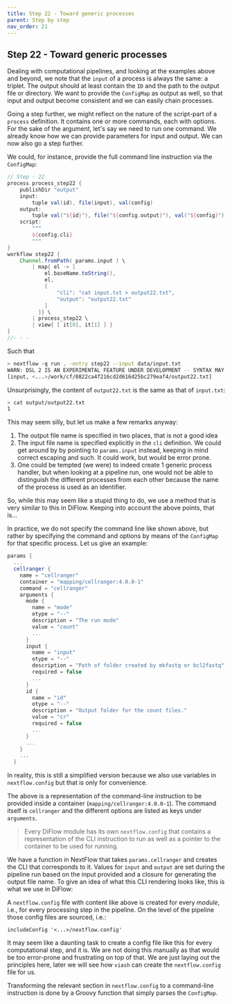 ```yaml
---
title: Step 22 - Toward generic processes
parent: Step by step
nav_order: 21
---
```


## Step 22 - Toward generic processes

Dealing with computational pipelines, and looking at the examples above
and beyond, we note that the `input` of a process is always the same: a
triplet. The output should at least contain the `ID` and the path to the
output file or directory. We want to provide the `ConfigMap` as output
as well, so that input and output become consistent and we can easily
chain processes.

Going a step further, we might reflect on the nature of the script-part
of a `process` definition. It contains one or more commands, each with
options. For the sake of the argument, let's say we need to run one
command. We already know how we can provide parameters for input and
output. We can now also go a step further.

We could, for instance, provide the full command line instruction via
the `ConfigMap`:

``` groovy
// Step - 22
process process_step22 {
    publishDir "output"
    input:
        tuple val(id), file(input), val(config)
    output:
        tuple val("${id}"), file("${config.output}"), val("${config}")
    script:
        """
        ${config.cli}
        """
}
workflow step22 {
    Channel.fromPath( params.input ) \
        | map{ el -> [
            el.baseName.toString(),
            el,
            [
                "cli": "cat input.txt > output22.txt",
                "output": "output22.txt"
            ]
          ]} \
        | process_step22 \
        | view{ [ it[0], it[1] ] }
}
//- - -
```

Such that

``` sh
> nextflow -q run . -entry step22 --input data/input.txt
WARN: DSL 2 IS AN EXPERIMENTAL FEATURE UNDER DEVELOPMENT -- SYNTAX MAY CHANGE IN FUTURE RELEASE
[input, <...>/work/cf/0822ca4f216cd2d616d25bc279eaf4/output22.txt]
```

Unsurprisingly, the content of `output22.txt` is the same as that of
`input.txt`:

``` sh
> cat output/output22.txt
1
```

This may seem silly, but let us make a few remarks anyway:

1.  The output file name is specified in two places, that is not a good
    idea
2.  The input file name is specified explicitly in the `cli` definition.
    We could get around by by pointing to `params.input` instead,
    keeping in mind correct escaping and such. It could work, but would
    be error prone.
3.  One could be tempted (we were) to indeed create 1 generic process
    handler, but when looking at a pipeline run, one would not be able
    to distinguish the different processes from each other because the
    name of the process is used as an identifier.

So, while this may seem like a stupid thing to do, we use a method that
is very similar to this in DiFlow. Keeping into account the above
points, that is...

In practice, we do not specify the command line like shown above, but
rather by specifying the command and options by means of the `ConfigMap`
for that specific process. Let us give an example:

``` groovy
params {
  ...
  cellranger {
    name = "cellranger"
    container = "mapping/cellranger:4.0.0-1"
    command = "cellranger"
    arguments {
      mode {
        name = "mode"
        otype = "--"
        description = "The run mode"
        value = "count"
        ...
      }
      input {
        name = "input"
        otype = "--"
        description = "Path of folder created by mkfastq or bcl2fastq"
        required = false
        ...
      }
      id {
        name = "id"
        otype = "--"
        description = "Output folder for the count files."
        value = "cr"
        required = false
        ...
      }
      ...
    }
    ...
  }
```

In reality, this is still a simplified version because we also use
variables in `nextflow.config` but that is only for convenience.

The above is a representation of the command-line instruction to be
provided inside a container (`mapping/cellranger:4.0.0-1`). The command
itself is `cellranger` and the different options are listed as keys
under `arguments`.

> Every DiFlow module has its own `nextflow.config` that contains a
> representation of the CLI instruction to run as well as a pointer to
> the container to be used for running.

We have a function in NextFlow that takes `params.cellranger` and
creates the CLI that corresponds to it. Values for `input` and `output`
are set during the pipeline run based on the input provided and a
closure for generating the output file name. To give an idea of what
this CLI rendering looks like, this is what we use in DiFlow:

A `nextflow.config` file with content like above is created for every
*module*, i.e., for every processing step in the pipeline. On the level
of the pipeline those config files are sourced, i.e.:

    includeConfig '<...>/nextflow.config'

It may seem like a daunting task to create a config file like this for
every computational step, and it is. We are not doing this manually as
that would be too error-prone and frustrating on top of that. We are
just laying out the principles here, later we will see how `viash` can
create the `nextflow.config` file for us.

Transforming the relevant section in `nextflow.config` to a command-line
instruction is done by a Groovy function that simply parses the
`ConfigMap`.

